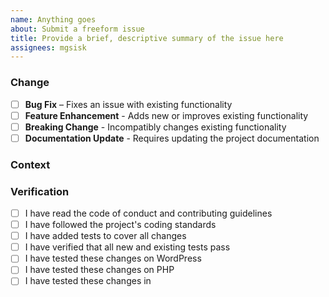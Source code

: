 ```yaml
---
name: Anything goes
about: Submit a freeform issue
title: Provide a brief, descriptive summary of the issue here
assignees: mgsisk
---
```


<!-- Provide a brief, descriptive summary of your changes in the Title above -->

### Change
<!-- Describe your changes in detail and check all boxes that apply -->

- [ ] **Bug Fix** – Fixes an issue with existing functionality
- [ ] **Feature Enhancement** - Adds new or improves existing functionality
- [ ] **Breaking Change** - Incompatibly changes existing functionality
- [ ] **Documentation Update** - Requires updating the project documentation

### Context
<!-- Why is this changes required? What problem does it solve? -->
<!-- Include a link to an open issue related to this pull request -->

### Verification
<!-- Describe how you tested your changes and check all boxes that apply -->
<!-- If a box isn't checked, please explain why -->

- [ ] I have read the code of conduct and contributing guidelines
- [ ] I have followed the project's coding standards
- [ ] I have added tests to cover all changes
- [ ] I have verified that all new and existing tests pass
- [ ] I have tested these changes on WordPress <!-- version(s) -->
- [ ] I have tested these changes on PHP <!-- version(s) -->
- [ ] I have tested these changes in <!-- browser(s) with version(s) -->

